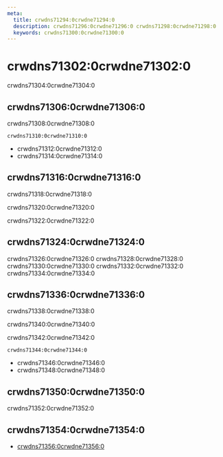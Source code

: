 ```yaml
---
meta:
  title: crwdns71294:0crwdne71294:0
  description: crwdns71296:0crwdne71296:0 crwdns71298:0crwdne71298:0
  keywords: crwdns71300:0crwdne71300:0
---
```


# crwdns71302:0crwdne71302:0

crwdns71304:0crwdne71304:0

<entry-ad />

## crwdns71306:0crwdne71306:0

crwdns71308:0crwdne71308:0

`crwdns71310:0crwdne71310:0`

- crwdns71312:0crwdne71312:0
- crwdns71314:0crwdne71314:0

## crwdns71316:0crwdne71316:0

crwdns71318:0crwdne71318:0

  crwdns71320:0crwdne71320:0

  crwdns71322:0crwdne71322:0

## crwdns71324:0crwdne71324:0

crwdns71326:0crwdne71326:0
<alert type="success">crwdns71328:0crwdne71328:0</alert>
<alert type="info">crwdns71330:0crwdne71330:0</alert>
<alert type="warning">crwdns71332:0crwdne71332:0</alert>
<alert type="error">crwdns71334:0crwdne71334:0</alert>

## crwdns71336:0crwdne71336:0

crwdns71338:0crwdne71338:0

  crwdns71340:0crwdne71340:0

  crwdns71342:0crwdne71342:0

  `crwdns71344:0crwdne71344:0`

- crwdns71346:0crwdne71346:0
- crwdns71348:0crwdne71348:0

## crwdns71350:0crwdne71350:0

crwdns71352:0crwdne71352:0

## crwdns71354:0crwdne71354:0

- [crwdns71356:0crwdne71356:0]()

<backmatter />
